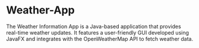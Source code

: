 # Weather-App
The Weather Information App is a Java-based application that provides real-time weather updates. It features a user-friendly GUI developed using JavaFX and integrates with the OpenWeatherMap API to fetch weather data.
